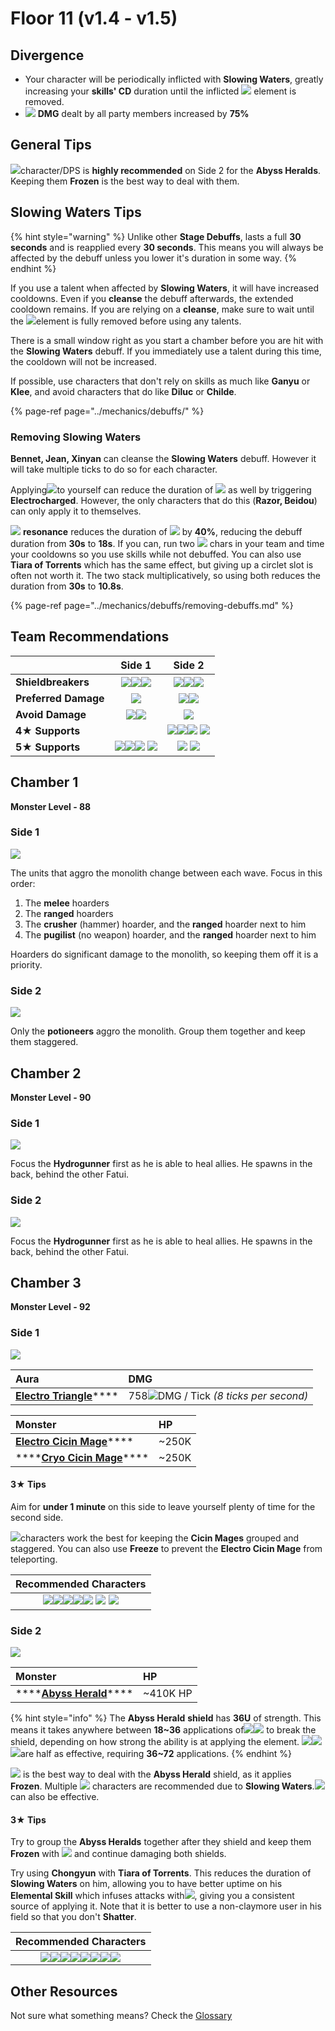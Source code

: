 # Floor 11 \(v1.4 - v1.5\)

## Divergence

* Your character will be periodically inflicted with **Slowing Waters**, greatly increasing your **skills' CD** duration until the inflicted ![](../.gitbook/assets/hydro_small.png) element is removed.
* ![](../.gitbook/assets/physical_small.png) **DMG** dealt by all party members increased by **75%**

## General Tips

![](../.gitbook/assets/cryo_small.png)character/DPS is **highly recommended** on Side 2 for the **Abyss Heralds**. Keeping them **Frozen** is the best way to deal with them.

## Slowing Waters Tips

{% hint style="warning" %}
Unlike other **Stage Debuffs**,  lasts a full **30 seconds** and is reapplied every **30 seconds**. This means you will always be affected by the debuff unless you lower it's duration in some way.
{% endhint %}

If you use a talent when affected by **Slowing Waters**, it will have increased cooldowns. Even if you **cleanse** the debuff afterwards, the extended cooldown remains. If you are relying on a **cleanse**, make sure to wait until the ![](../.gitbook/assets/hydro_small.png)element is fully removed before using any talents.

There is a small window right as you start a chamber before you are hit with the **Slowing Waters** debuff. If you immediately use a talent during this time, the cooldown will not be increased. 

If possible, use characters that don't rely on skills as much like **Ganyu** or **Klee**, and avoid characters that do like **Diluc** or **Childe**.

{% page-ref page="../mechanics/debuffs/" %}

### Removing Slowing Waters

**Bennet, Jean, Xinyan** can cleanse the **Slowing Waters** debuff. However it will take multiple ticks to do so for each character.

Applying![](../.gitbook/assets/electro_small.png)to yourself can reduce the duration of ![](../.gitbook/assets/hydro_small.png) as well by triggering **Electrocharged**. However, the only characters that do this \(**Razor, Beidou**\) can only apply it to themselves.

![](../.gitbook/assets/electro_small.png) **resonance** reduces the duration of ![](../.gitbook/assets/hydro_small.png) by **40%**, reducing the debuff duration from **30s** to **18s**. If you can, run two ![](../.gitbook/assets/electro_small.png) chars in your team and time your cooldowns so you use skills while not debuffed. You can also use **Tiara of Torrents** which has the same effect, but giving up a circlet slot is often not worth it. The two stack multiplicatively, so using both reduces the duration from **30s** to **10.8s**.

{% page-ref page="../mechanics/debuffs/removing-debuffs.md" %}

## Team Recommendations

|  | Side 1 | Side 2 |
| :--- | :---: | :---: |
| **Shieldbreakers** | ![](../.gitbook/assets/pyro_small.png)![](../.gitbook/assets/cryo_small.png)![](../.gitbook/assets/electro_small.png) | ![](../.gitbook/assets/cryo_small.png)![](../.gitbook/assets/electro_small.png)![](../.gitbook/assets/geo_small.png) |
| **Preferred Damage** | ![](../.gitbook/assets/physical_small.png) | ![](../.gitbook/assets/physical_small.png)![](../.gitbook/assets/cryo_small.png) |
| **Avoid Damage** | ![](../.gitbook/assets/cryo_small.png)![](../.gitbook/assets/electro_small.png) | ![](../.gitbook/assets/hydro_small.png) |
| **4**★ **Supports** |  | ![](../.gitbook/assets/ui_avataricon_chongyun.png)![](../.gitbook/assets/ui_avataricon_kaeya.png)![](../.gitbook/assets/ui_avataricon_rosaria.png)  ![](../.gitbook/assets/ui_avataricon_lisa.png)  |
| **5**★ **Supports** | ![](../.gitbook/assets/ui_avataricon_lumine_anemo.png)![](../.gitbook/assets/ui_avataricon_sucrose.png)![](../.gitbook/assets/ui_avataricon_jean.png) ![](../.gitbook/assets/ui_avataricon_venti.png)  | ![](../.gitbook/assets/ui_avataricon_ganyu.png) ![](../.gitbook/assets/ui_avataricon_zhongli.png)  |

## Chamber 1

**Monster Level - 88**

### Side 1

![](../.gitbook/assets/11-1-1%20%281%29.png)

The units that aggro the monolith change between each wave. Focus in this order:

1. The **melee** hoarders
2. The **ranged** hoarders
3. The **crusher** \(hammer\) hoarder, and the **ranged** hoarder next to him
4. The **pugilist** \(no weapon\) hoarder, and the **ranged** hoarder next to him

Hoarders do significant damage to the monolith, so keeping them off it is a priority.

### Side 2

![](../.gitbook/assets/11-1-2%20%281%29.png)

Only the **potioneers** aggro the monolith. Group them together and keep them staggered.

## Chamber 2

**Monster Level - 90**

### Side 1 

![](../.gitbook/assets/11-2-1%20%281%29.png)

Focus the **Hydrogunner** first as he is able to heal allies. He spawns in the back, behind the other Fatui.

### Side 2

![](../.gitbook/assets/11-2-2%20%281%29.png)

  
Focus the **Hydrogunner** first as he is able to heal allies. He spawns in the back, behind the other Fatui.

## Chamber 3

**Monster Level - 92**

### Side 1

![](../.gitbook/assets/11-3-1%20%281%29.png)

| Aura | DMG |
| :--- | :--- |
| [**Electro Triangle**](../mechanics/auras/electro-triangle.md)\*\*\*\* | 758![](../.gitbook/assets/electro_small.png)DMG / Tick _\(8 ticks per second\)_ |

| Monster | HP |
| :--- | :--- |
| [**Electro Cicin Mage**](../monsters/fatui/electro-cicin-mage.md)\*\*\*\* | ~250K |
| \*\*\*\*[**Cryo Cicin Mage**](../monsters/fatui/cryo-cicin-mage.md)\*\*\*\* | ~250K |

#### 3★ Tips

Aim for **under 1 minute** on this side to leave yourself plenty of time for the second side.

![](../.gitbook/assets/anemo_small.png)characters work the best for keeping the **Cicin Mages** grouped and staggered. You can also use **Freeze** to prevent the **Electro Cicin Mage** from teleporting.

| Recommended Characters |
| :---: |
| ![](../.gitbook/assets/ui_avataricon_razor.png)![](../.gitbook/assets/ui_avataricon_eula.png)![](../.gitbook/assets/ui_avataricon_lumine_anemo.png)![](../.gitbook/assets/ui_avataricon_sucrose.png)![](../.gitbook/assets/ui_avataricon_jean.png) ![](../.gitbook/assets/ui_avataricon_venti.png) ![](../.gitbook/assets/ui_avataricon_zhongli.png)  |

### Side 2

![](../.gitbook/assets/11-3-2%20%281%29.png)

| Monster | HP |
| :--- | :--- |
| \*\*\*\*[**Abyss Herald**](../monsters/abyss-order/abyss-herald.md)\*\*\*\* | ~410K HP |

{% hint style="info" %}
The **Abyss Herald** **shield** has **36U** of strength. This means it takes anywhere between **18~36** applications of![](../.gitbook/assets/cryo_small.png)![](../.gitbook/assets/electro_small.png) to break the shield, depending on how strong the ability is at applying the element. ![](../.gitbook/assets/pyro_small.png)![](../.gitbook/assets/anemo_small.png)![](../.gitbook/assets/geo_small.png)are half as effective, requiring **36~72** applications.
{% endhint %}

![](../.gitbook/assets/cryo_small.png) is the best way to deal with the **Abyss Herald** shield, as it applies **Frozen**. Multiple ![](../.gitbook/assets/cryo_small.png) characters are recommended due to **Slowing Waters**.![](../.gitbook/assets/electro_small.png) can also be effective.

#### 3★ Tips

Try to group the **Abyss Heralds** together after they shield and keep them **Frozen** with ![](../.gitbook/assets/cryo_small.png) and continue damaging both shields.

Try using **Chongyun** with **Tiara of Torrents**. This reduces the duration of **Slowing Waters** on him, allowing you to have better uptime on his **Elemental Skill** which infuses attacks with![](../.gitbook/assets/cryo_small.png), giving you a consistent source of applying it. Note that it is better to use a non-claymore user in his field so that you don't **Shatter**.

| Recommended Characters |
| :---: |
| ![](../.gitbook/assets/ui_avataricon_lisa.png)![](../.gitbook/assets/ui_avataricon_keqing.png)![](../.gitbook/assets/ui_avataricon_razor.png)![](../.gitbook/assets/ui_avataricon_chongyun.png)![](../.gitbook/assets/ui_avataricon_eula.png)![](../.gitbook/assets/ui_avataricon_kaeya.png)![](../.gitbook/assets/ui_avataricon_rosaria.png)![](../.gitbook/assets/ui_avataricon_ganyu.png) |

## Other Resources

Not sure what something means? Check the [Glossary](../floors/glossary.md)

